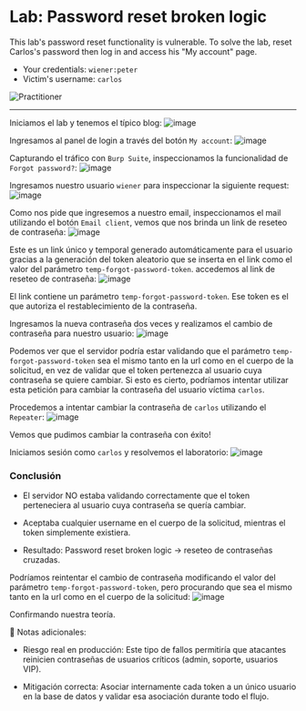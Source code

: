 # Lab: Password reset broken logic

This lab's password reset functionality is vulnerable. To solve the lab, reset Carlos's password then log in and access his "My account" page.

- Your credentials: `wiener:peter`
- Victim's username: `carlos`

![Practitioner](https://img.shields.io/badge/level-Apprentice-green)

---

Iniciamos el lab y tenemos el típico blog:
![image](https://github.com/user-attachments/assets/04daf798-c568-47e3-8702-f748bdc19dda)

Ingresamos al panel de login a través del botón `My account`:
![image](https://github.com/user-attachments/assets/c8654c04-fe13-4f94-af3a-672b769182c6)

Capturando el tráfico con `Burp Suite`, inspeccionamos la funcionalidad de `Forgot password?`:
![image](https://github.com/user-attachments/assets/a3bfe564-6773-4847-aa76-747cc08d1d47)

Ingresamos nuestro usuario `wiener` para inspeccionar la siguiente request:
![image](https://github.com/user-attachments/assets/128465ab-393e-4dcb-86cd-b546c755214b)

Como nos pide que ingresemos a nuestro email, inspeccionamos el mail utilizando el botón `Email client`, vemos que nos brinda un link de reseteo de contraseña:
![image](https://github.com/user-attachments/assets/d23ddbba-b28a-4b15-a473-20fdc0c5cd5f)

Este es un link único y temporal generado automáticamente para el usuario gracias a la generación del token aleatorio que se inserta en el link como el valor del parámetro `temp-forgot-password-token`. accedemos al link de reseteo de contraseña:
![image](https://github.com/user-attachments/assets/cac8c6af-3f41-47e4-bacc-1c2c9af17354)

El link contiene un parámetro `temp-forgot-password-token`.
Ese token es el que autoriza el restablecimiento de la contraseña.

Ingresamos la nueva contraseña dos veces y realizamos el cambio de contraseña para nuestro usuario:
![image](https://github.com/user-attachments/assets/695b8b3b-58ad-4fad-b8b6-9c881fa30ff6)

Podemos ver que el servidor podría estar validando que el parámetro `temp-forgot-password-token` sea el mismo tanto en la url como en el cuerpo de la solicitud, en vez de validar que el token pertenezca al usuario cuya contraseña se quiere cambiar. Si esto es cierto, podríamos intentar utilizar esta petición para cambiar la contraseña del usuario víctima `carlos`.

Procedemos a intentar cambiar la contraseña de `carlos` utilizando el `Repeater`:
![image](https://github.com/user-attachments/assets/f0184fb6-2d67-4d13-bd7b-8dc06c18fbae)

Vemos que pudimos cambiar la contraseña con éxito!

Iniciamos sesión como `carlos` y resolvemos el laboratorio:
![image](https://github.com/user-attachments/assets/d6f5d7b9-df94-4d55-a3fd-aed84e590f62)


### Conclusión

- El servidor NO estaba validando correctamente que el token perteneciera al usuario cuya contraseña se quería cambiar.

- Aceptaba cualquier username en el cuerpo de la solicitud, mientras el token simplemente existiera.

- Resultado: Password reset broken logic → reseteo de contraseñas cruzadas.

Podríamos reintentar el cambio de contraseña modificando el valor del parámetro `temp-forgot-password-token`, pero procurando que sea el mismo tanto en la url como en el cuerpo de la solicitud:
![image](https://github.com/user-attachments/assets/40509117-a1d7-45b2-bd8d-cf9b53469e04)

Confirmando nuestra teoría.

🔎 Notas adicionales:

- Riesgo real en producción: Este tipo de fallos permitiría que atacantes reinicien contraseñas de usuarios críticos (admin, soporte, usuarios VIP).

- Mitigación correcta: Asociar internamente cada token a un único usuario en la base de datos y validar esa asociación durante todo el flujo.









